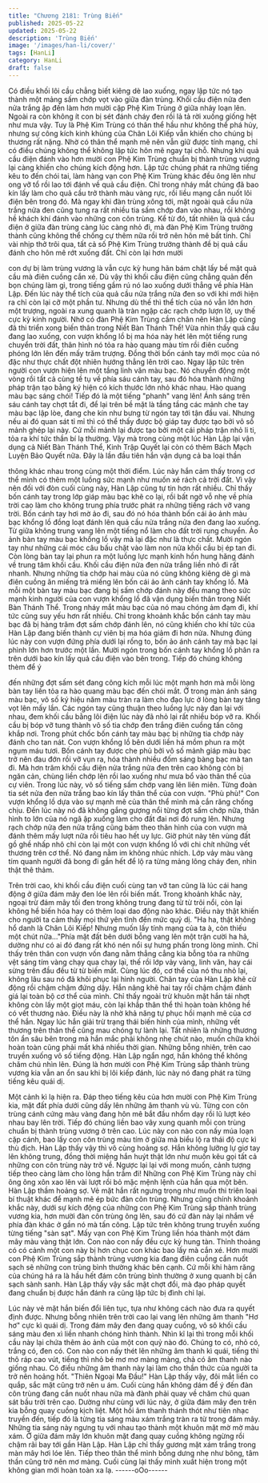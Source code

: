 ```yaml
---
title: "Chương 2181: Trùng Biến"
published: 2025-05-22
updated: 2025-05-22
description: 'Trùng Biến'
image: '/images/han-li/cover/'
tags: [HanLi]
category: HanLi
draft: false
---
```


Có điều khối lôi cầu chẳng biết kiêng dè lao xuống, ngay lập tức
nó tạo thành một mảng sấm chớp vọt vào giữa đàn trùng.
Khối cầu điện nửa đen nửa trắng ập đến làm hơn mười cặp Phệ
Kim Trùng ở giữa nhảy loạn lên. Ngoài ra còn không ít con bị sét
đánh cháy đen rồi lả tả rời xuống giống hệt như mưa vậy.
Tuy là Phệ Kim Trùng có thân thể hầu như không thể phá hủy,
nhưng sự công kích kinh khủng của Chân Lôi Kiếp vẫn khiến cho
chúng bị thương rất nặng. Nhờ có thân thể mạnh mẽ nên vẫn giữ
được tính mạng, chỉ có điều chúng không thể không lập tức hôn
mê ngay tại chỗ.
Nhưng khi quả cầu điện đánh vào hơn mười con Phệ Kim Trùng
chuẩn bị thành trùng vương lại càng khiến cho chúng kích động
hơn.
Lập tức chúng phát ra những tiếng kêu to đến chói tai, làm hàng
vạn con Phệ Kim Trùng khác đều ông lên như ong vỡ tổ rồi lao tới
đánh về quả cầu điện. Chỉ trong nháy mắt chúng đã bao kín lấy
làm cho quả cầu trở thành màu vàng rực, rồi liều mạng cắn nuốt
lôi điện bên trong đó.
Mà ngay khi đàn trùng xông tới, mặt ngoài quả cầu nửa trắng nửa
đen cũng tung ra rất nhiều tia sấm chớp đan vào nhau, rồi không
hề khách khí đánh vào những con côn trùng.
Kể từ đó, tất nhiên là quả cầu điện ở giữa đàn trùng càng lúc
càng nhỏ đi, mà đàn Phệ Kim Trùng trưởng thành cũng không thể
chống cự thêm nữa rồi trở nên hôn mê bất tỉnh.
Chỉ vài nhịp thở trôi qua, tất cả số Phệ Kim Trùng trưởng thành đề
bị quả cầu đánh cho hôn mê rớt xuống đất. Chỉ còn lại hơn mười

con dự bị làm trùng vương là vẫn cực kỳ hung hãn bám chặt lấy
bề mặt quả cầu mà điên cuồng cắn xé.
Dù vậy thì khối cầu điện cũng chẳng quản đến bọn chúng làm gì,
trong tiếng gầm rú nó lao xuống dưới thẳng về phía Hàn Lập.
Đến lúc này thể tích của quả cầu nửa trắng nửa đen so với khi
mới hiện ra chỉ còn lại cỡ một phần tư. Nhưng dù thế thì thể tích
của nó vẫn lớn hơn một trượng, ngoài ra xung quanh là tràn ngập
các rạch chớp lượn lờ, uy thế cực kỳ kinh người.
Nhờ có đàn Phệ Kim Trùng cầm chân nên Hàn Lập cũng đã thi
triển xong biến thân trong Niết Bàn Thánh Thể!
Vừa nhìn thấy quả cầu đang lao xuống, con vượn khổng lồ bị ma
hóa này hét lên một tiếng rung chuyển trời đất, thân hình nó tỏa
ra hào quang màu tím rồi điên cuồng phóng lớn lên đến mấy trăm
trượng. Đồng thời bốn cánh tay mới mọc của nó đặc như thực
chất đột nhiên hướng thẳng lên trời cao.
Ngay lập tức trên người con vượn hiện lên một tầng linh văn màu
bạc. Nó chuyển động một vòng rồi tất cả cùng tề tụ về phía sáu
cánh tay, sau đó hóa thành những pháp trận tạo bằng ký hiện có
kích thước lớn nhỏ khác nhau.
Hào quang màu bạc sáng chói!
Tiếp đó là một tiếng "phanh" vang lên!
Ánh sáng trên sáu cánh tay chợt tắt đi, để lại trên bề mặt là tầng
tầng các mảnh che tay màu bạc lập lòe, đang che kín như bưng
từ ngón tay tới tận đầu vai.
Nhưng nếu ai đó quan sát tỉ mỉ thì có thể thấy được bộ giáp tay
được tạo bởi vô số mảnh ghép lại này. Cứ mỗi mảnh lại được tạo
bởi một cái pháp trận nhỏ li ti, tỏa ra khí tức thần bí lạ thường.
Vậy mà trong cùng một lúc Hàn Lập lại vận dụng cả Niết Bàn
Thánh Thể, Kinh Trập Quyết lại còn có thêm Bách Mạch Luyện
Bảo Quyết nữa. Đây là lần đầu tiên hắn vận dụng cả ba loại thần

thông khác nhau trong cùng một thời điểm.
Lúc này hắn cảm thấy trong cơ thể mình có thêm một luồng sức
mạnh như muốn xé rách cả trời đất. Vì vậy nên đối với đòn cuối
cùng này, Hàn Lập cũng tự tin hơn rất nhiều.
Chỉ thấy bốn cánh tay trong lớp giáp màu bạc khẽ co lại, rồi bất
ngờ vỗ nhẹ về phía trời cao làm cho không trung phía trước phát
ra những tiếng rách vỡ vang trời.
Bốn cánh tay hơi mờ ảo đi, sau đó nó hóa thành bốn cái ảo ảnh
màu bạc khổng lồ đồng loạt đánh lên quả cầu nửa trắng nửa đen
đang lao xuống.
Từ giữa không trung vang lên một tiếng nổ làm cho đất trời rung
chuyển.
Ảo ảnh bàn tay màu bạc khổng lồ vậy mà lại đặc như là thực
chất. Mười ngón tay như những cái móc câu bấu chặt vào làm
non nửa khối cầu bị ép tan đi. Còn lòng bàn tay lại phun ra một
luồng lực mạnh kinh hồn hung hăng đánh về trung tâm khối cầu.
Khối cầu điện nửa đen nửa trắng liền nhỏ đi rất nhanh. Nhưng
những tia chớp hai màu của nó cũng không kiêng dè gì mà điên
cuồng ăn miếng trả miếng lên bốn cái ảo ảnh cánh tay khổng lồ.
Mà mỗi một bàn tay màu bạc đang bị sấm chớp đánh này đều
mang theo sức mạnh kinh người của con vượn khổng lồ đã vận
dụng biến thân trong Niết Bàn Thánh Thể. Trong nháy mắt màu
bạc của nó mau chóng ảm đạm đi, khí tức cũng suy yếu hơn rất
nhiều.
Chỉ trong khoảnh khắc bốn cánh tay màu bạc đã bị hàng trăm đợt
sấm chớp đánh lên, nó cũng khiến cho khí tức của Hàn Lập đang
biến thành cự viên bị ma hóa giảm đi hơn nửa. Nhưng đúng lúc
này con vượn đứng phía dưới lại rống to, bốn ảo ánh cánh tay mà
bạc lại phình lớn hơn trước một lần.
Mười ngón trong bốn cánh tay khổng lồ phân ra trên dưới bao kín
lấy quả cầu điện vào bên trong. Tiếp đó chúng không thèm để ý

đến những đợt sấm sét đang công kích mỗi lúc một mạnh hơn mà
mỗi lòng bàn tay liền tỏa ra hào quang màu bạc đến chói mắt.
Ở trong màn ánh sáng màu bạc, vô số ký hiệu năm màu tràn ra
làm cho đạo lực ở lòng bàn tay tăng vọt lên mấy lần. Các ngón
tay cũng thuận theo luồng lực này đan lại với nhau, đem khối cầu
bằng lôi điện lúc này đã nhỏ lại rất nhiều bóp vỡ ra.
Khối cầu bị bóp vỡ tung thành vô số tia chớp đen trắng điên
cuồng tấn công khắp nơi. Trong phút chốc bốn cánh tay màu bạc
bị những tia chớp này đánh cho tan nát.
Con vượn khổng lồ bên dưới liền há mồm phun ra một ngụm máu
tươi. Bốn cánh tay được che phủ bởi vô số mảnh giáp màu bạc
trở nên đau đớn rồi vỡ vụn ra, hóa thành nhiều đốm sáng bàng
bạc mà tan đi.
Mà hơn trăm khối cầu điện nửa trắng nửa đen trên cao không còn
bị ngăn cản, chùng liền chớp lên rồi lao xuống như mưa bổ vào
thân thể của cự viên.
Trong lúc này, vô số tiếng sấm chớp vang lên liên miên. Từng
đoàn tia sét nửa đen nửa trắng bao kín lấy thân thể của con
vượn.
"Phù phù!"
Con vượn khổng lồ dựa vào sự mạnh mẽ của thân thể mình mà
cắn răng chống chịu. Đến lúc này nó đã không gắng gượng nổi
từng đợt sấm chớp nữa, thân hình to lớn của nó ngã ập xuống
làm cho đất đai nơi đó rung lên.
Nhưng rạch chớp nửa đen nửa trắng cũng bám theo thân hình
của con vượn mà đánh thêm mấy lượt nữa rồi tiêu hao hết uy lực.
Giờ phút này tên vùng đất gồ ghề nhấp nhô chỉ còn lại một con
vượn khổng lồ với chi chít những vết thương trên cơ thể. Nó đang
nằm im không nhúc nhích. Lớp vảy màu vàng tím quanh người đã
bong đi gần hết để lộ ra từng mảng lông cháy đen, nhìn thật thê
thảm.

Trên trời cao, khi khối cầu điện cuối cùng tan vỡ tan cũng là lúc
cái hang động ở giữa đám mây đen lóe lên rồi biến mất.
Trong khoảnh khắc này, ngoại trừ đám mây tối đen trong không
trung đang từ từ trôi nổi, còn lại không hề biến hóa hay có thêm
loại dao động nào khác. Điều này thật khiến cho người ta cảm
thấy mọi thứ yên tĩnh đến mức quỷ dị.
"Ha ha, thật không hổ danh là Chân Lôi Kiếp! Nhưng muốn lấy
tính mạng của ta à, còn thiếu một chút nữa..."Phía mặt đất bên
dưới bỗng vang lên một trận cười ha hả, dường như có ai đó
đang rất khó nén nổi sự hưng phấn trong lòng mình.
Chỉ thấy trên thân con vượn vốn đang nằm thẳng cẳng kia bỗng
tỏa ra những vệt sáng tím vàng chạy qua chạy lại, thế rồi lớp vảy
vàng, linh văn, hay cái sừng trên đầu đều từ từ biến mất. Cùng
lúc đó, cơ thể của nó thu nhỏ lại, không lâu sau nó đã khôi phục
lại hình người.
Chân tay của Hàn Lập khẽ cử động rồi chậm chậm đứng dậy.
Hắn nâng khẽ hai tay rồi chậm chậm đánh giá lại toàn bộ cơ thể
của mình.
Chỉ thấy ngoài trừ khuôn mặt hắn tái nhợt không còn lấy một giọt
máu, còn lại khắp thân thể thì hoàn toàn không hề có vết thương
nào. Điều này là nhờ khả năng tự phục hồi mạnh mẽ của cơ thể
hắn. Ngay lúc hắn giải trừ trạng thái biến hình của mình, những
vết thương trên thân thể cũng mau chóng tự lành lại.
Tất nhiên là những thương tôn ẩn sâu bên trong mà hắn mắc phải
không nhẹ chút nào, muốn chữa khỏi hoàn toàn cũng phải mất
khá nhiều thời gian.
Những bỗng nhiên, trên cao truyền xuống vô số tiếng động.
Hàn Lập ngẩn ngơ, hắn không thể không chăm chú nhìn lên.
Đúng là hơn mười con Phệ Kim Trùng sắp thành trùng vương kia
vẫn an ổn sau khi bị lôi kiếp đánh, lúc này nó đang phát ra từng
tiếng kêu quái dị.

Một cảnh kì lạ hiện ra.
Đáp theo tiếng kêu của hơn mười con Phệ Kim Trùng kia, mặt đất
phía dưới cũng dấy lên những âm thanh vù vù. Từng con côn
trùng cánh cứng màu vàng đang hôn mê bắt đầu nhổm dạy rồi lũ
lượt kéo nhau bay lên trời. Tiếp đó chúng liền bao vây xung
quanh mỗi con trùng chuẩn bị thành trùng vương ở trên cao. Lúc
này con nào con nấy múa loạn cặp cánh, bao lấy con côn trùng
màu tím ở giữa mà biểu lộ ra thái độ cực kì thù địch.
Hàn Lập thấy vậy thì vô cùng hoảng sợ. Hắn không lưỡng lự giơ
tay lên không trung, đồng thời miệng hắn huýt thật lớn như muốn
kêu gọi tất cả những con côn trùng này trở về.
Ngược lại lại với mong muốn, cảnh tượng tiếp theo càng làm cho
lòng hắn trầm đi!
Những con Phệ Kim Trùng này chỉ ông ông xôn xao lên vài lượt
rồi bỏ mặc mệnh lệnh của hắn qua một bên.
Hàn Lập thầm hoảng sợ. Vẻ mặt hắn rất ngưng trọng như muốn
thi triên loại bí thuật khác để mạnh mẽ ép bức đàn côn trùng.
Nhưng cũng chính khoảnh khắc này, dưới sự kích động của
những con Phệ Kim Trùng sắp thành trùng vương kia, hơn mười
đàn côn trùng ông lên, sau đó cứ đàn này lại nhắm về phía đàn
khác ở gần nó mà tấn công.
Lập tức trên không trung truyền xuống từng tiếng "sàn sạt". Mấy
vạn con Phệ Kim Trùng liền hóa thành một đám mây màu vàng
thật lớn. Con nào con nấy đều cực kỳ hung tàn. Thỉnh thoảng có
có cảnh một con này bị hơn chục con khác bao lấy mà cắn xé.
Hơn mười con Phệ Kim Trùng sắp thành trùng vương kia đang
điên cuồng cắn nuốt sạch sẽ những con trùng bình thường khác
bên cạnh. Cứ mỗi khi hàm răng của chúng há ra là hầu hết đám
côn trùng bình thường ở xung quanh bị cắn sạch sành sanh.
Hàn Lập thấy vậy sắc mặt chợt đổi, mà đạo pháp quyết đang
chuẩn bị được hắn đánh ra cũng lập tức bị đình chỉ lại.

Lúc này vẻ mặt hắn biến đổi liên tục, tựa như không cách nào
đưa ra quyết định được. Nhưng bỗng nhiên trên trời cao lại vang
lên những âm thanh "Hơ hơ" cực kì quái dị. Trong đám mây đen
đang quay cuồng, vô sô khối cầu sáng màu đen xì liền nhanh
chóng hình thành.
Nhìn kĩ lại thì trong mỗi khối cầu này lại chứa thêm ảo ảnh của
một con quỷ nào đó. Chúng to có, nhỏ có, trắng có, đen có. Con
nào con nấy thét lên những âm thanh kì quái, tiếng thì thô ráp cao
vút, tiếng thì nhỏ bé mơ mơ màng màng, chả có âm thanh nào
giống nhau. Có điều những âm thanh này lại làm cho thần thức
của người ta trở nên hoảng hốt.
"Thiên Ngoại Ma Đầu!"
Hàn Lập thấy vậy, đôi mắt liền co quắp, sắc mặt cũng trở nên u
ám. Cuối cùng hắn không dám để ý đến đàn côn trùng đang cắn
nuốt nhau nữa mà đành phải quay về chăm chú quan sát bầu trời
trên cao.
Dường như cùng với lúc này, ở giữa đám mây đen trên kia bỗng
quay cuồng kịch liệt. Một hồi âm thanh thánh thót như tiên nhạc
truyền đến, tiếp đó là từng tia sáng màu xám trắng tràn ra từ trong
đám mây. Những tia sáng này ngưng tụ với nhau tạo thành một
khuôn mặt mờ mờ màu xám. Ở giữa đám mây lớn khuôn mặt
đang quay cuồng không ngừng rồi chậm rãi bay tới gần Hàn Lập.
Hàn Lập chỉ thấy gương mặt xám trắng trong màn mây hơi lóe
lên. Tiếp theo thân thể mình bỗng dưng nhẹ như bông, tâm thần
cũng trở nên mơ màng. Cuối cùng lại thấy mình xuất hiện trong
một không gian mới hoàn toàn xa lạ.
------oOo------
